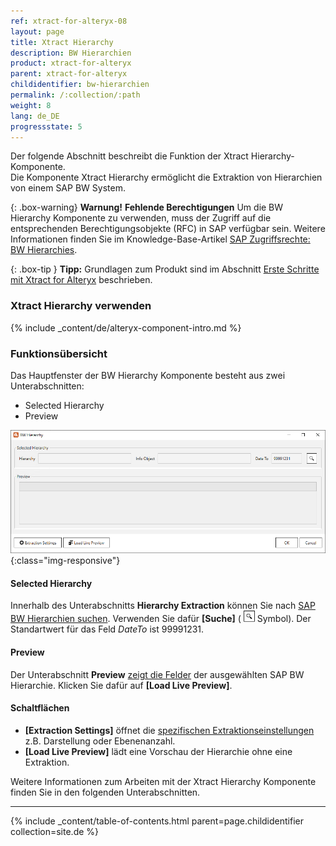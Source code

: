 ```yaml
---
ref: xtract-for-alteryx-08
layout: page
title: Xtract Hierarchy
description: BW Hierarchien
product: xtract-for-alteryx
parent: xtract-for-alteryx
childidentifier: bw-hierarchien
permalink: /:collection/:path
weight: 8
lang: de_DE
progressstate: 5
---
```


Der folgende Abschnitt beschreibt die Funktion der Xtract Hierarchy-Komponente. <br>
Die Komponente Xtract Hierarchy ermöglicht die Extraktion von Hierarchien von einem SAP BW System.

{: .box-warning}
**Warnung!** **Fehlende Berechtigungen**
Um die BW Hierarchy Komponente zu verwenden, muss der Zugriff auf die entsprechenden Berechtigungsobjekte (RFC) in SAP verfügbar sein. 
Weitere Informationen finden Sie im Knowledge-Base-Artikel [SAP Zugriffsrechte: BW Hierarchies](https://kb.theobald-software.com/sap/authority-objects-sap-user-rights#bw-hierarchies).

{: .box-tip }
**Tipp:** Grundlagen zum Produkt sind im Abschnitt [Erste Schritte mit Xtract for Alteryx](./erste-schritte) beschrieben.

### Xtract Hierarchy verwenden
{% include _content/de/alteryx-component-intro.md %}

### Funktionsübersicht
Das Hauptfenster der BW Hierarchy Komponente besteht aus zwei Unterabschnitten:
- Selected Hierarchy
- Preview

![Hierarchy Extractor](/img/content/xfa/xfa_hierarchy.png){:class="img-responsive"}

#### Selected Hierarchy
Innerhalb des Unterabschnitts **Hierarchy Extraction** können Sie nach [SAP BW Hierarchien suchen](./bw-hierarchien/hierarchien-als-datenquelle-definieren). 
Verwenden Sie dafür **[Suche]** ( ![magnifying-glass](/img/content/icons/magnifying-glass.png) Symbol).
Der Standartwert für das Feld *DateTo* ist 99991231.

#### Preview
Der Unterabschnitt **Preview** [zeigt die Felder](./bw-hierarchien/hierarchien-als-datenquelle-definieren#echtzeitvorschau-der-ausgewählten-hierarchie-anzeigen) der ausgewählten SAP BW Hierarchie. Klicken Sie dafür auf **[Load Live Preview]**.

#### Schaltflächen
- **[Extraction Settings]** öffnet die [spezifischen Extraktionseinstellungen](./bw-hierarchien/hierarchie-extraktionseinstellungen) z.B. Darstellung oder Ebenenanzahl. <br>
- **[Load Live Preview]** lädt eine Vorschau der Hierarchie ohne eine Extraktion.

Weitere Informationen zum Arbeiten mit der Xtract Hierarchy Komponente finden Sie in den folgenden Unterabschnitten.

----

{% include _content/table-of-contents.html parent=page.childidentifier collection=site.de %}
